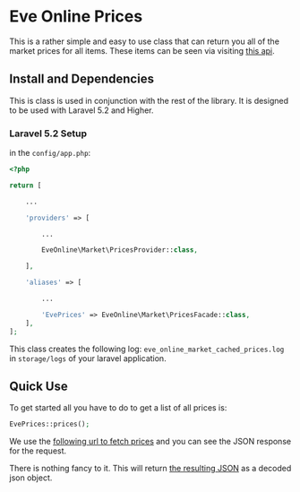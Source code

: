 # Eve Online Prices

This is a rather simple and easy to use class that can return you all of the market prices for all items.
These items can be seen via visiting [this api](https://public-crest.eveonline.com/market/prices/).

## Install and Dependencies

This is class is used in conjunction with the rest of the library. It is designed to be used with Laravel 5.2 and Higher.

### Laravel 5.2 Setup

in the `config/app.php`:

```php
<?php

return [

    ...

    'providers' => [

        ...

        EveOnline\Market\PricesProvider::class,

    ],

    'aliases' => [

        ...

        'EvePrices' => EveOnline\Market\PricesFacade::class,
    ],
];
```

This class creates the following log: `eve_online_market_cached_prices.log` in `storage/logs` of your laravel application.

## Quick Use

To get started all you have to do to get a list of all prices is:

```php
EvePrices::prices();
```

We use the [following url to fetch prices](https://public-crest.eveonline.com/market/prices/) and you can see the JSON
response for the request.

There is nothing fancy to it. This will return [the resulting JSON](https://public-crest.eveonline.com/market/prices/) as a decoded json object.
